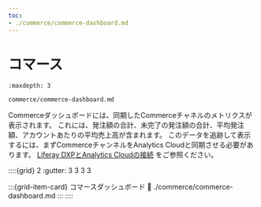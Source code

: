 ```yaml
---
toc:
- ./commerce/commerce-dashboard.md
---
```

# コマース

```{toctree}
:maxdepth: 3

commerce/commerce-dashboard.md
```

Commerceダッシュボードには、同期したCommerceチャネルのメトリクスが表示されます。 これには、発注額の合計、未完了の発注額の合計、平均発注額、アカウントあたりの平均売上高が含まれます。 このデータを追跡して表示するには、まずCommerceチャンネルをAnalytics Cloudと同期させる必要があります。 [Liferay DXPとAnalytics Cloudの接続](./getting-started/connecting-liferay-dxp-to-analytics-cloud.md) をご参照ください。

::::{grid} 2
:gutter: 3 3 3 3

:::{grid-item-card}  コマースダッシュボード
:link: ./commerce/commerce-dashboard.md
:::
::::
